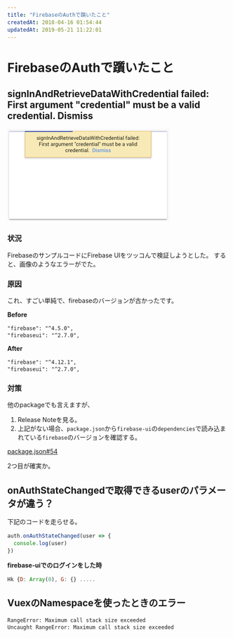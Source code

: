 ```yaml
---
title: "FirebaseのAuthで躓いたこと"
createdAt: 2018-04-16 01:54:44
updatedAt: 2019-05-21 11:22:01
---
```


# FirebaseのAuthで躓いたこと

## signInAndRetrieveDataWithCredential failed: First argument "credential" must be a valid credential.  Dismiss

![figure](./images/firebase-auth-error.png)

### 状況

FirebaseのサンプルコードにFirebase UIをツッコんで検証しようとした。
すると、画像のようなエラーがでた。

### 原因

これ、すごい単純で、firebaseのバージョンが古かったです。

**Before**

```
"firebase": "^4.5.0",
"firebaseui": "^2.7.0",
```

**After**

```
"firebase": "^4.12.1",
"firebaseui": "^2.7.0",
```

### 対策

他のpackageでも言えますが、

1. Release Noteを見る。
1. 上記がない場合、`package.json`から`firebase-ui`の`dependencies`で読み込まれている`firebase`のバージョンを確認する。

[package.json#54](https://github.com/firebase/firebaseui-web/blob/v2.7.0/package.json#L54)

2つ目が確実か。


## onAuthStateChangedで取得できるuserのパラメータが違う？

下記のコードを走らせる。

```js
auth.onAuthStateChanged(user => {
  console.log(user)
})
```

**firebase-uiでのログインをした時**

```js
Hk {D: Array(0), G: {} .....
```


## VuexのNamespaceを使ったときのエラー



```
RangeError: Maximum call stack size exceeded
Uncaught RangeError: Maximum call stack size exceeded
```

